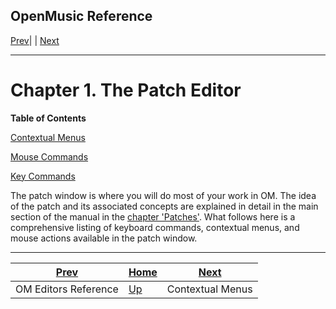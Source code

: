 OpenMusic Reference  
---  
[Prev](editors.intro)| | [Next](x24058)  
  
* * *

# Chapter 1. The Patch Editor

 **Table of Contents**

[Contextual Menus](x24058)

[Mouse Commands](x24105)

[Key Commands](x24146)

The patch window is where you will do most of your work in OM. The idea of the
patch and its associated concepts are explained in detail in the main section
of the manual in the [chapter 'Patches'](concepts.patches). What follows
here is a comprehensive listing of keyboard commands, contextual menus, and
mouse actions available in the patch window.

* * *

[Prev](editors.intro)| [Home](index)| [Next](x24058)  
---|---|---  
OM Editors Reference| [Up](editors.intro)| Contextual Menus

